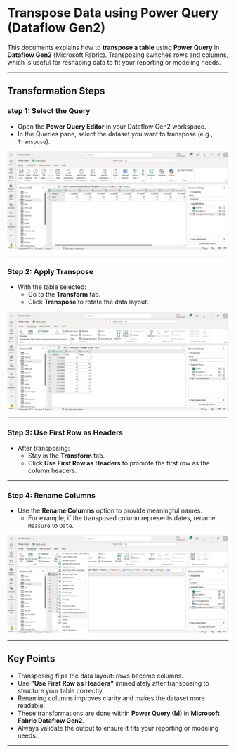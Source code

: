 # Transpose Data using Power Query (Dataflow Gen2)

This documents explains how to  **transpose a table** using **Power Query** in **Dataflow Gen2** (Microsoft Fabric). Transposing switches rows and columns, which is useful for reshaping data to fit your reporting or modeling needs.

---

##  Transformation Steps

### step 1: Select the Query

- Open the **Power Query Editor** in your Dataflow Gen2 workspace.
- In the Queries pane, select the dataset you want to transpose (e.g., `Transpose`).

![Step 1](https://github.com/Tungana-Bhavya/MICROSOFT_FABRIC_BOOTCAMP/blob/main/DATAFLOWGEN2/POWER_QUERY_EXERCISE/TRANSPOSE/IMAGES/TRANSPOSE_1.jpg)

---

### Step 2: Apply Transpose

- With the table selected:
  - Go to the **Transform** tab.
  - Click **Transpose** to rotate the data layout.
    
![Step 2](https://github.com/Tungana-Bhavya/MICROSOFT_FABRIC_BOOTCAMP/blob/main/DATAFLOWGEN2/POWER_QUERY_EXERCISE/TRANSPOSE/IMAGES/TRANSPOSE_2.jpg)

---

### Step 3: Use First Row as Headers

- After transposing:
  - Stay in the **Transform** tab.
  - Click **Use First Row as Headers** to promote the first row as the column headers.

---

### Step 4: Rename Columns

- Use the **Rename Columns** option to provide meaningful names.
  - For example, if the transposed column represents dates, rename `Measure` to `Date`.

![Step 4](https://github.com/Tungana-Bhavya/MICROSOFT_FABRIC_BOOTCAMP/blob/main/DATAFLOWGEN2/POWER_QUERY_EXERCISE/TRANSPOSE/IMAGES/TRANSPOSE_4.jpg)

---

## Key Points

- Transposing flips the data layout: rows become columns.
- Use **"Use First Row as Headers"** immediately after transposing to structure your table correctly.
- Renaming columns improves clarity and makes the dataset more readable.
- These transformations are done within **Power Query (M)** in **Microsoft Fabric Dataflow Gen2**.
- Always validate the output to ensure it fits your reporting or modeling needs.

---
